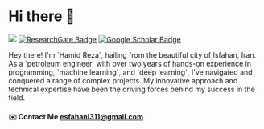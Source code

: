 <h1 align="left"> Hi there 👋 </h1>

[![](https://github.com/ORCID/ORCID-Source/workflows/ORCID-Source%20CI/badge.svg)](https://orcid.org/0009-0001-3285-0937)
[![ResearchGate Badge](https://img.shields.io/badge/Research-Gate-9cf)](https://www.researchgate.net/profile/Seyed-Hamid-Mousavi-2)
[![Google Scholar Badge](https://img.shields.io/badge/Google-Scholar-lightgrey)](https://scholar.google.com/citations?hl=fa&user=ClV_bQ4AAAAJ
)
<p>Hey there! I'm `Hamid Reza`, hailing from the beautiful city of Isfahan, Iran. As a `petroleum engineer` with over two years of hands-on experience in programming, `machine learning`, and `deep learning`, I've navigated and conquered a range of complex projects. My innovative approach and technical expertise have been the driving forces behind my success in the field.</p>
<!---
![](https://komarev.com/ghpvc/?username=asabeneh&color=green)
--->

#### ✉️ Contact Me esfahani311@gmail.com
  
